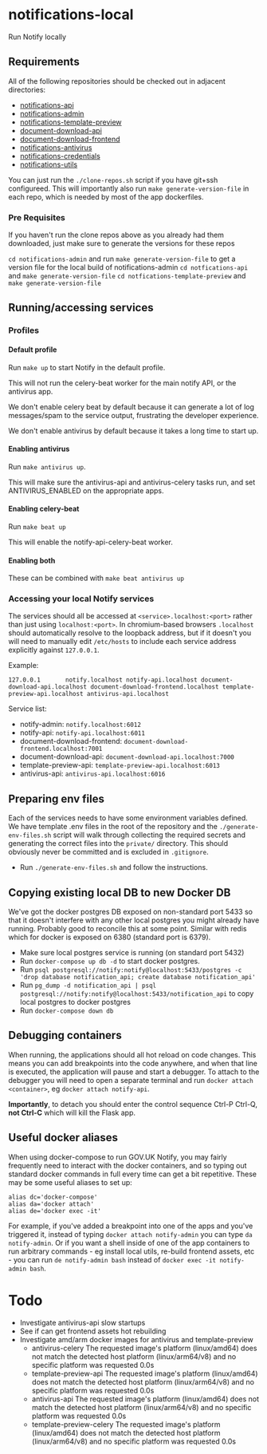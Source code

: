 # notifications-local
Run Notify locally

## Requirements

All of the following repositories should be checked out in adjacent directories:

* [notifications-api](https://github.com/alphagov/notifications-api.git)
* [notifications-admin](https://github.com/alphagov/notifications-admin.git)
* [notifications-template-preview](https://github.com/alphagov/notifications-template-preview.git)
* [document-download-api](https://github.com/alphagov/document-download-api.git)
* [document-download-frontend](https://github.com/alphagov/document-download-frontend.git)
* [notifications-antivirus](https://github.com/alphagov/notifications-antivirus.git)
* [notifications-credentials](https://github.com/alphagov/notifications-credentials.git)
* [notifications-utils](https://github.com/alphagov/notifications-utils.git)


You can just run the `./clone-repos.sh` script if you have git+ssh configureed. This will importantly also run `make generate-version-file` in each repo, which is needed by most of the app dockerfiles.

### Pre Requisites

If you haven't run the clone repos above as you already had them downloaded, just make sure to generate the versions for these repos

`cd notifications-admin` and run `make generate-version-file` to get a version file for the local build of notifications-admin
`cd notfications-api` and `make generate-version-file`
`cd notfications-template-preview` and `make generate-version-file`

## Running/accessing services

### Profiles

#### Default profile

Run `make up` to start Notify in the default profile.

This will not run the celery-beat worker for the main notify API, or the antivirus app.

We don't enable celery beat by default because it can generate a lot of log messages/spam to the service output, frustrating the developer experience.

We don't enable antivirus by default because it takes a long time to start up.

#### Enabling antivirus

Run `make antivirus up`.

This will make sure the antivirus-api and antivirus-celery tasks run, and set ANTIVIRUS_ENABLED on the appropriate apps.

#### Enabling celery-beat

Run `make beat up`

This will enable the notify-api-celery-beat worker.

#### Enabling both

These can be combined with `make beat antivirus up`

### Accessing your local Notify services

The services should all be accessed at `<service>.localhost:<port>` rather than just using `localhost:<port>`. In chromium-based browsers `.localhost` should automatically resolve to  the loopback address, but if it doesn't you will need to manually edit `/etc/hosts` to include each service address explicitly against `127.0.0.1`.

Example:
```
127.0.0.1       notify.localhost notify-api.localhost document-download-api.localhost document-download-frontend.localhost template-preview-api.localhost antivirus-api.localhost
```

Service list:
 - notify-admin: `notify.localhost:6012`
 - notify-api: `notify-api.localhost:6011`
 - document-download-frontend: `document-download-frontend.localhost:7001`
 - document-download-api: `document-download-api.localhost:7000`
 - template-preview-api: `template-preview-api.localhost:6013`
 - antivirus-api: `antivirus-api.localhost:6016`

## Preparing env files

Each of the services needs to have some environment variables defined. We have template .env files in the root of the repository and the `./generate-env-files.sh` script will walk through collecting the required secrets and generating the correct files into the `private/` directory. This should obviously never be committed and is excluded in `.gitignore`.

* Run `./generate-env-files.sh` and follow the instructions.

## Copying existing local DB to new Docker DB

We've got the docker postgres DB exposed on non-standard port 5433 so that it doesn't interfere with any other local postgres you might already have running. Probably good to reconcile this at some point. Similar with redis which for docker is exposed on 6380 (standard port is 6379).

* Make sure local postgres service is running (on standard port 5432)
* Run `docker-compose up db -d` to start docker postgres.
* Run `psql postgresql://notify:notify@localhost:5433/postgres -c 'drop database notification_api; create database notification_api'`
* Run `pg_dump -d notification_api | psql postgresql://notify:notify@localhost:5433/notification_api` to copy local postgres to docker postgres
* Run `docker-compose down db`

## Debugging containers

When running, the applications should all hot reload on code changes. This means you can add breakpoints into the code anywhere, and when that line is executed, the application will pause and start a debugger. To attach to the debugger you will need to open a separate terminal and run `docker attach <container>`, eg `docker attach notify-api`.

**Importantly**, to detach you should enter the control sequence Ctrl-P Ctrl-Q, **not Ctrl-C** which will kill the Flask app.

## Useful docker aliases

When using docker-compose to run GOV.UK Notify, you may fairly frequently need to interact with the docker containers, and so typing out standard docker commands in full every time can get a bit repetitive. These may be some useful aliases to set up:

```
alias dc='docker-compose'
alias da='docker attach'
alias de='docker exec -it'
```

For example, if you've added a breakpoint into one of the apps and you've triggered it, instead of typing `docker attach notify-admin` you can type `da notify-admin`. Or if you want a shell inside of one of the app containers to run arbitrary commands - eg install local utils, re-build frontend assets, etc - you can run `de notify-admin bash` instead of `docker exec -it notify-admin bash`.

# Todo

* Investigate antivirus-api slow startups
* See if can get frontend assets hot rebuilding
* Investigate amd/arm docker images for antivirus and template-preview
  * antivirus-celery The requested image's platform (linux/amd64) does not match the detected host platform (linux/arm64/v8) and no specific platform was requested        0.0s
  * template-preview-api The requested image's platform (linux/amd64) does not match the detected host platform (linux/arm64/v8) and no specific platform was requested    0.0s
  * antivirus-api The requested image's platform (linux/amd64) does not match the detected host platform (linux/arm64/v8) and no specific platform was requested           0.0s
  * template-preview-celery The requested image's platform (linux/amd64) does not match the detected host platform (linux/arm64/v8) and no specific platform was requested 0.0s
